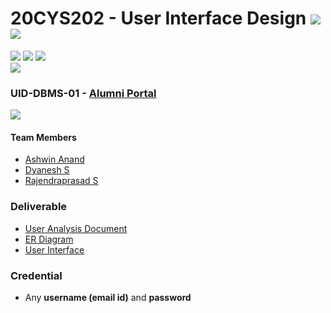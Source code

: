 # 20CYS202 - User Interface Design ![](https://img.shields.io/badge/-Completed-darkgreen) ![](https://img.shields.io/badge/-Evaluated-gold)
![](https://img.shields.io/badge/Batch-21CYS-lightgreen) ![](https://img.shields.io/badge/UG-blue) ![](https://img.shields.io/badge/Subject-UID-blue) <br/>
![](https://img.shields.io/badge/Category-Dept-blue)

### UID-DBMS-01 - [Alumni Portal](https://ashuvwxyz.github.io/20CYS202-UID/Mini-Project/)
![](https://img.shields.io/badge/Template-Own-gold)

#### Team Members
- [Ashwin Anand]()
- [Dyanesh S]()
- [Rajendraprasad S]()

### Deliverable 
- [User Analysis Document](UID-DBMS-01_UAD.pdf)
- [ER Diagram](UID-DBMS-01_ER_Diagram.png)
- [User Interface](UI/)

### Credential
- Any **username (email id)** and **password** 



